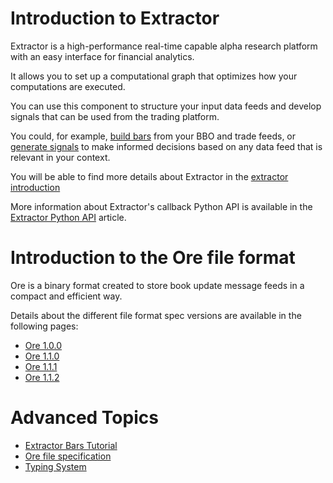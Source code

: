 # Introduction to Extractor

Extractor is a high-performance real-time capable alpha research platform with an easy interface for financial analytics.

It allows you to set up a computational graph that optimizes how your computations are executed.

You can use this component to structure your input data feeds and develop signals that can be used from the trading platform.

You could, for example, [build bars](BarsTutorial.md) from your BBO and trade feeds, or [generate signals](BarsTutorial.md#Signals_Tutorial) to make informed decisions based on any data feed that is relevant in your context.

You will be able to find more details about Extractor in the [extractor introduction](ExtractorIntroduction.md)

More information about Extractor's callback Python API is available in the [Extractor Python API](ExtractorPythonAPI.md) article.

# Introduction to the Ore file format

Ore is a binary format created to store book update message feeds in a compact and efficient way.

Details about the different file format spec versions are available in the following pages:
* [Ore 1.0.0](Ore1.0.0.md)
* [Ore 1.1.0](Ore1.1.0.md)
* [Ore 1.1.1](Ore1.1.1.md)
* [Ore 1.1.2](Ore1.1.2.md)

# Advanced Topics

* [Extractor Bars Tutorial](ExtractorBarsTutorial.md)
* [Ore file specification](#introduction-to-the-ore-file-format)
* [Typing System](TypingSystem.md)
